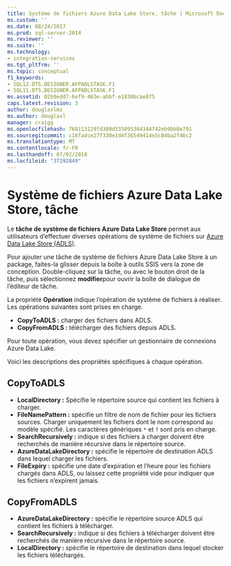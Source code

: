 ```yaml
---
title: Système de fichiers Azure Data Lake Store, tâche | Microsoft Docs
ms.custom: ''
ms.date: 08/24/2017
ms.prod: sql-server-2014
ms.reviewer: ''
ms.suite: ''
ms.technology:
- integration-services
ms.tgt_pltfrm: ''
ms.topic: conceptual
f1_keywords:
- SQL12.DTS.DESIGNER.AFPADLSTASK.F1
- SQL11.DTS.DESIGNER.AFPADLSTASK.F1
ms.assetid: 02b9edd7-6ef9-463e-abbf-e1830bcae875
caps.latest.revision: 3
author: douglaslms
ms.author: douglasl
manager: craigg
ms.openlocfilehash: 768113129fd380d335895364344742eb9bb8e791
ms.sourcegitcommit: c18fadce27f330e1d4f36549414e5c84ba2f46c2
ms.translationtype: MT
ms.contentlocale: fr-FR
ms.lasthandoff: 07/02/2018
ms.locfileid: "37292849"
---
```

# <a name="azure-data-lake-store-file-system-task"></a>Système de fichiers Azure Data Lake Store, tâche
Le **tâche de système de fichiers Azure Data Lake Store** permet aux utilisateurs d’effectuer diverses opérations de système de fichiers sur [Azure Data Lake Store (ADLS)](https://azure.microsoft.com/en-us/services/data-lake-store/).

Pour ajouter une tâche de système de fichiers Azure Data Lake Store à un package, faites-la glisser depuis la boîte à outils SSIS vers la zone de conception. Double-cliquez sur la tâche, ou avec le bouton droit de la tâche, puis sélectionnez **modifier**pour ouvrir la boîte de dialogue de l’éditeur de tâche.

La propriété **Opération** indique l’opération de système de fichiers à réaliser. Les opérations suivantes sont prises en charge.

* **CopyToADLS :** charger des fichiers dans ADLS.
* **CopyFromADLS :** télécharger des fichiers depuis ADLS.

Pour toute opération, vous devez spécifier un gestionnaire de connexions Azure Data Lake.

Voici les descriptions des propriétés spécifiques à chaque opération.

## <a name="copytoadls"></a>CopyToADLS
* **LocalDirectory :** Spécifie le répertoire source qui contient les fichiers à charger.
* **FileNamePattern :** spécifie un filtre de nom de fichier pour les fichiers sources. Charger uniquement les fichiers dont le nom correspond au modèle spécifié. Les caractères génériques `*` et `?` sont pris en charge.
* **SearchRecursively :** indique si des fichiers à charger doivent être recherchés de manière récursive dans le répertoire source.
* **AzureDataLakeDirectory :** spécifie le répertoire de destination ADLS dans lequel charger les fichiers.
* **FileExpiry :** spécifie une date d’expiration et l’heure pour les fichiers chargés dans ADLS, ou laissez cette propriété vide pour indiquer que les fichiers n’expirent jamais.

## <a name="copyfromadls"></a>CopyFromADLS
* **AzureDataLakeDirectory :** spécifie le répertoire source ADLS qui contient les fichiers à télécharger.
* **SearchRecursively :** indique si des fichiers à télécharger doivent être recherchés de manière récursive dans le répertoire source.
* **LocalDirectory :** spécifie le répertoire de destination dans lequel stocker les fichiers téléchargés.
